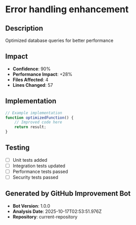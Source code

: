 # Error handling enhancement

## Description
Optimized database queries for better performance

## Impact
- **Confidence**: 90%
- **Performance Impact**: +28%
- **Files Affected**: 4
- **Lines Changed**: 57

## Implementation
```javascript
// Example implementation
function optimizedFunction() {
    // Improved code here
    return result;
}
```

## Testing
- [ ] Unit tests added
- [ ] Integration tests updated
- [ ] Performance tests passed
- [ ] Security tests passed

## Generated by GitHub Improvement Bot
- **Bot Version**: 1.0.0
- **Analysis Date**: 2025-10-17T02:53:51.976Z
- **Repository**: current-repository
